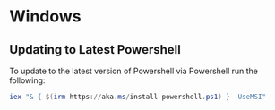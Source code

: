 # Windows

## Updating to Latest Powershell

To update to the latest version of Powershell via Powershell run the following:

```powershell
iex "& { $(irm https://aka.ms/install-powershell.ps1) } -UseMSI"
```

